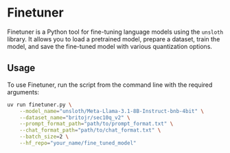 # Finetuner

Finetuner is a Python tool for fine-tuning language models using the `unsloth` library. It allows you to load a pretrained model, prepare a dataset, train the model, and save the fine-tuned model with various quantization options.

## Usage

To use Finetuner, run the script from the command line with the required arguments:

```bash
uv run finetuner.py \
    --model_name="unsloth/Meta-Llama-3.1-8B-Instruct-bnb-4bit" \
    --dataset_name="britojr/sec10q_v2" \
    --prompt_format_path="path/to/prompt_format.txt" \
    --chat_format_path="path/to/chat_format.txt" \
    --batch_size=2 \
    --hf_repo="your_name/fine_tuned_model"
